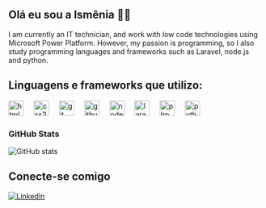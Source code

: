 
## Olá eu sou a Ismênia 💐💙 
I am currently an IT technician, and work with low code technologies using Microsoft Power Platform. However, my passion is programming, so I also study programming languages ​​and frameworks such as Laravel, node.js and python.

## Linguagens e frameworks que  utilizo:
<div>
   <img src="https://skillicons.dev/icons?i=html" height="30" alt="html5 logo"  />
  <img width="12" />
  <img src="https://skillicons.dev/icons?i=css" height="30" alt="css3 logo"  />
  <img width="12" />
 <img src="https://skillicons.dev/icons?i=git" height="30" alt="git logo"  />
  <img width="12" />
  <img src="https://skillicons.dev/icons?i=github" height="30" alt="github logo"  />
  <img width="12" />
  <img src="https://skillicons.dev/icons?i=nodejs" height="30" alt="nodejs logo"  />
   <img width="12" />
  <img src="https://skillicons.dev/icons?i=laravel" height="30" alt="laravel logo"  />
   <img width="12" />
  <img src="https://skillicons.dev/icons?i=php" height="30" alt="php logo"  />
   <img width="12" />
  <img src="https://skillicons.dev/icons?i=python" height="30" alt="python logo"  />
</div>

### GitHub Stats

![GitHub stats](https://github-readme-stats-git-masterrstaa-rickstaa.vercel.app/api?username=IsmsIsmenia&hide_title=true&show_icons=true&include_all_commits=false&count_private=true&line_height=25&hide=issues&bg_color=000&title_color=FF00F6&text_color=FFF&border_radius=3&border_color=36123c&icon_color=FF00F6&theme=jolly)

## Conecte-se comigo
<!--[![GitHub](https://img.shields.io/badge/GitHub-000?style=for-the-badge&logo=github&logoColor=30A3DC)](https://github.com/IsmsIsmenia)-->
[![LinkedIn](https://img.shields.io/badge/LinkedIn-000?style=for-the-badge&logo=linkedin&logoColor=blue)](https://www.linkedin.com/in/ismênia-cristina/)




<!--
 Antigo Código
<div>
  <a href="https://github.com/IsmsIsmenia">
  <img height="180em" src="https://github-readme-stats.vercel.app/api?username=IsmsIsmenia&show_icons=true&theme=dracula&include_all_commits=true&count_private=true"/>
  <img height="180em" src="https://github-readme-stats.vercel.app/api/toplangs/?username=IsmsIsmenia&layout=compact&langs_count=16&theme=dracula"/>
</div> -->

<!-- Novo Código -->


  
